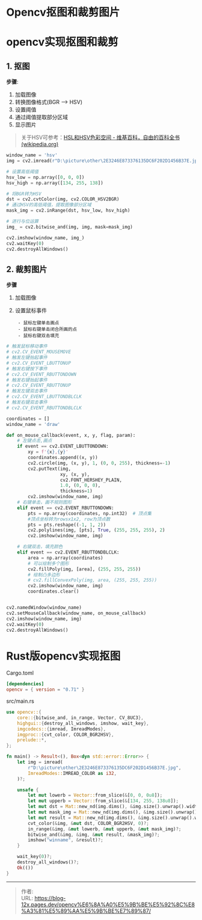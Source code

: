 # Opencv抠图和裁剪图片


<!--more-->

# opencv实现抠图和裁剪



## 1. 抠图

**步骤**:

1. 加载图像
2. 转换图像格式(BGR --> HSV)
3. 设置阈值
4. 通过阈值提取部分区域
5. 显示图片

> 关于HSV可参考：[HSL和HSV色彩空间 - 维基百科，自由的百科全书 (wikipedia.org)](https://zh.wikipedia.org/wiki/HSL和HSV色彩空间)

```python
window_name = 'hsv'
img = cv2.imread(r"D:\picture\other\2E3246E873376135DC6F202D1456B37E.jpg")

# 设置高低阈值
hsv_low = np.array([0, 0, 0])
hsv_high = np.array([134, 255, 138])

# 将BGR转为HSV
dst = cv2.cvtColor(img, cv2.COLOR_HSV2BGR)
# 通过HSV的高低阈值，提取图像部分区域
mask_img = cv2.inRange(dst, hsv_low, hsv_high)

# 进行与位运算
img_ = cv2.bitwise_and(img, img, mask=mask_img)

cv2.imshow(window_name, img_)
cv2.waitKey(0)
cv2.destroyAllWindows()
```



## 2. 裁剪图片

**步骤**

1. 加载图像
2. 设置鼠标事件

		- 鼠标左键单击画点
		- 鼠标右键单击闭合所画的点
		- 鼠标右键双击填充		

```python
# 触发鼠标移动事件
# cv2.CV_EVENT_MOUSEMOVE
# 触发左键抬起事件
# cv2.CV_EVENT_LBUTTONUP
# 触发右键按下事件
# cv2.CV_EVENT_RBUTTONDOWN
# 触发右键抬起事件
# cv2.CV_EVENT_RBUTTONUP
# 触发左键双击事件
# cv2.CV_EVENT_LBUTTONDBLCLK
# 触发右键双击事件
# cv2.CV_EVENT_RBUTTONDBLCLK

coordinates = []
window_name = 'draw'

def on_mouse_callback(event, x, y, flag, param):
    # 左键点击,画点
    if event == cv2.EVENT_LBUTTONDOWN:
        xy = f'{x},{y}'
        coordinates.append((x, y))
        cv2.circle(img, (x, y), 1, (0, 0, 255), thickness=-1)
        cv2.putText(img,
                    xy, (x, y),
                    cv2.FONT_HERSHEY_PLAIN,
                    1.0, (0, 0, 0),
                    thickness=1)
        cv2.imshow(window_name, img)
    # 右键单击，画不规则图形
    elif event == cv2.EVENT_RBUTTONDOWN:
        pts = np.array(coordinates, np.int32)  # 顶点集
        #顶点坐标转为rowsx1x2, row为顶点数
        pts = pts.reshape((-1, 1, 2))
        cv2.polylines(img, [pts], True, (255, 255, 255), 2)
        cv2.imshow(window_name, img)

    # 右键双击，填充颜色
    elif event == cv2.EVENT_RBUTTONDBLCLK:
        area = np.array(coordinates)
        # 可以绘制多个图形
        cv2.fillPoly(img, [area], (255, 255, 255))
        # 绘制凸多边形
        # cv2.fillConvexPoly(img, area, (255, 255, 255))
        cv2.imshow(window_name, img)
        coordinates.clear()


cv2.namedWindow(window_name)
cv2.setMouseCallback(window_name, on_mouse_callback)
cv2.imshow(window_name, img)
cv2.waitKey(0)
cv2.destroyAllWindows()
```



# Rust版opencv实现抠图

Cargo.toml

```toml
[dependencies]
opencv = { version = "0.71" }
```



src/main.rs

```rust
use opencv::{
    core::{bitwise_and, in_range, Vector, CV_8UC3},
    highgui::{destroy_all_windows, imshow, wait_key},
    imgcodecs::{imread, ImreadModes},
    imgproc::{cvt_color, COLOR_BGR2HSV},
    prelude::*,
};

fn main() -> Result<(), Box<dyn std::error::Error>> {
    let img = imread(
        r"D:\picture\other\2E3246E873376135DC6F202D1456B37E.jpg",
        ImreadModes::IMREAD_COLOR as i32,
    )?;

    unsafe {
        let mut lowerb = Vector::from_slice(&[0, 0, 0u8]);
        let mut upperb = Vector::from_slice(&[134, 255, 138u8]);
        let mut dst = Mat::new_nd(img.dims(), &img.size().unwrap().width, CV_8UC3)?;
        let mut mask_img = Mat::new_nd(img.dims(), &img.size().unwrap().width, CV_8UC3)?;
        let mut result = Mat::new_nd(img.dims(), &img.size().unwrap().width, CV_8UC3)?;
        cvt_color(&img, &mut dst, COLOR_BGR2HSV, 0)?;
        in_range(&img, &mut lowerb, &mut upperb, &mut mask_img)?;
        bitwise_and(&img, &img, &mut result, &mask_img)?;
        imshow("winname", &result)?;
    }

    wait_key(0)?;
    destroy_all_windows()?;
    Ok(())
}

```





---

> 作者:   
> URL: https://blog-12x.pages.dev/opencv%E6%8A%A0%E5%9B%BE%E5%92%8C%E8%A3%81%E5%89%AA%E5%9B%BE%E7%89%87/  

